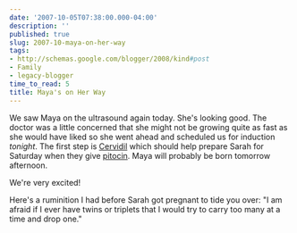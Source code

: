 ```yaml
---
date: '2007-10-05T07:38:00.000-04:00'
description: ''
published: true
slug: 2007-10-maya-on-her-way
tags:
- http://schemas.google.com/blogger/2008/kind#post
- Family
- legacy-blogger
time_to_read: 5
title: Maya's on Her Way
---
```


We saw Maya on the ultrasound again today. She's looking good. The doctor was a little concerned that she might not be growing quite as fast as she would have liked so she went ahead and scheduled us for induction <em>tonight</em>. The first step is <a href="http://www.birthingnaturally.net/birthplan/intervention/cervidil.html">Cervidil</a> which should help prepare Sarah for Saturday when they give <a href="http://en.wikipedia.org/wiki/Oxytocin">pitocin</a>. Maya will probably be born tomorrow afternoon.

We're very excited!

Here's a ruminition I had before Sarah got pregnant to tide you over: "I am afraid if I ever have twins or triplets that I would try to carry too many at a time and drop one."